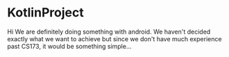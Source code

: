 # KotlinProject
Hi
We are definitely doing something with android. We haven't decided exactly what we want to achieve but since we don't have much experience past CS173, it would be something simple...
